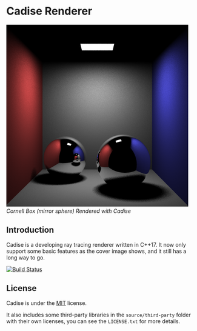 # Cadise Renderer

<img src="./gallery/cornell-box/20190524.png"><br />
<i>Cornell Box (mirror sphere) Rendered with Cadise</i>

## Introduction
Cadise is a developing ray tracing renderer written in C++17. It now only support some basic features as the cover image shows, and it still has a long way to go.

[![Build Status](https://travis-ci.com/xh5a5n6k6/cadise.svg?branch=master)](https://travis-ci.com/xh5a5n6k6/cadise)

## License
Cadise is under the <a href="https://opensource.org/licenses/MIT">MIT</a> license. 

It also includes some third-party libraries in the `source/third-party` folder with their own licenses, you can see the `LICENSE.txt` for more details.